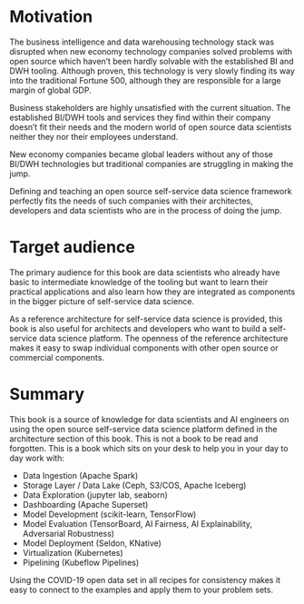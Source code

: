 # Motivation
The business intelligence and data warehousing technology stack was disrupted when new economy technology companies solved problems with open source which haven’t been hardly solvable with the established BI and DWH tooling. Although proven, this technology is very slowly finding its way into the traditional Fortune 500, although they are responsible for a large margin of global GDP.

Business stakeholders are highly unsatisfied with the current situation. The established BI/DWH tools and services they find within their company doesn’t fit their needs and the modern world of open source data scientists neither they nor their employees understand.

New economy companies became global leaders without any of those BI/DWH technologies but traditional companies are struggling in making the jump.

Defining and teaching an open source self-service data science framework perfectly fits the needs of such companies with their architectes, developers and data scientists who are in the process of doing the jump.

# Target audience
The primary audience for this book are data scientists who already have basic to intermediate knowledge of the tooling but want to learn their practical applications and also learn how they are integrated as components in the bigger picture of self-service data science. 

As a reference architecture for self-service data science is provided, this book is also useful for architects and developers who want to build a self-service data science platform. The openness of the reference architecture makes it easy to swap individual components with other open source or commercial components.

# Summary
This book is a source of knowledge for data scientists and AI engineers on using the open source self-service data science platform defined in the architecture section of this book. This is not a book to be read and forgotten. This is a book which sits on your desk to help you in your day to day work with:

* Data Ingestion (Apache Spark)
* Storage Layer / Data Lake (Ceph, S3/COS, Apache Iceberg)
* Data Exploration (jupyter lab, seaborn)
* Dashboarding (Apache Superset)
* Model Development (scikit-learn, TensorFlow)
* Model Evaluation (TensorBoard, AI Fairness, AI Explainability, Adversarial Robustness)
* Model Deployment (Seldon, KNative)
* Virtualization (Kubernetes)
* Pipelining (Kubeflow Pipelines)

Using the COVID-19 open data set in all recipes for consistency makes it easy to connect to the examples and apply them to your problem sets.
